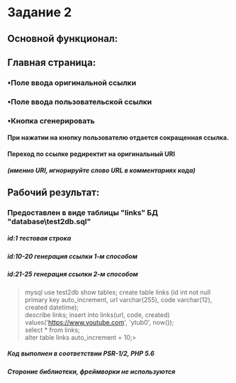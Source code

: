 ﻿# Задание 2
## Основной функционал:
## Главная страница: 
### •Поле ввода оригинальной ссылки
### •Поле ввода пользовательской ссылки
### •Кнопка сгенерировать
#### При нажатии на кнопку пользователю отдается сокращенная ссылка.
#### Переход по ссылке редиректит на оригинальный URI
##### (именно URI, игнорируйте слово URL в комментариях кода)
## Рабочий результат:
### Предоставлен в виде таблицы "links" БД "database\test2db.sql"
##### id:1 тестовая строка
##### id:10-20 генерация ссылки 1-м способом
##### id:21-25 генерация ссылки 2-м способом


> mysql 
> use test2db
> show tables;
> create table links 
(id int not null primary key auto_increment, url varchar(255), code varchar(12), created datetime);<br>
> describe links;
>insert into links(url, code, created) values('https://www.youtube.com', 'ytub0', now());<br>
>select * from links;<br>
>alter table links auto_increment = 10;>

##### Код выполнен в соответствии PSR-1/2, PHP 5.6 
##### Стороние библиотеки, фреймворки не используются
